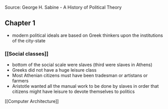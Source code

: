 
Source: George H. Sabine - A History of Political Theory


## Chapter 1
- modern political ideals are based on Greek thinkers upon the institutions of the city-state

### [[Social classes]]

- bottom of the social scale were slaves (third were slaves in Athens)
- Greeks did not have a huge leisure class
- Most Athenian citizens must have been tradesman or artistans or farmers
- Aristotle wanted all the manual work to be done by slaves in order that citizens might have leisure to devote themselves to politics


[[Computer Architecture]]
